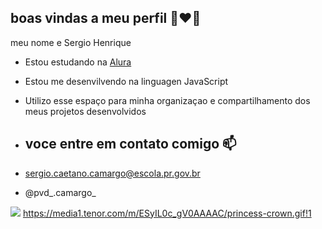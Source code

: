 ## boas vindas a meu perfil 👩‍❤️‍👨

meu nome e Sergio Henrique 

- Estou estudando na [Alura](https://www.alura.com.br)
- Estou me desenvilvendo na linguagen JavaScript
- Utilizo esse espaço para minha organizaçao e compartilhamento dos meus projetos desenvolvidos

- ## voce entre em contato comigo 📫

- sergio.caetano.camargo@escola.pr.gov.br

- @pvd_.camargo_

![](https://media.tenor.com/-gdvry3wr9gAAAAM/dance-dad.gif
)
https://media1.tenor.com/m/ESyIL0c_gV0AAAAC/princess-crown.gif!1

